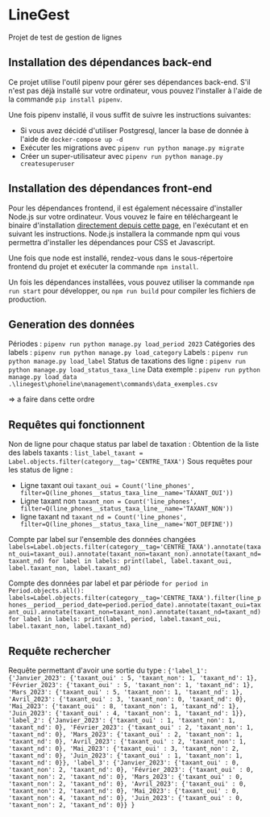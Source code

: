 # LineGest
Projet de test de gestion de lignes

## Installation des dépendances back-end

Ce projet utilise l'outil pipenv pour gérer ses dépendances back-end. S'il n'est pas
déjà installé sur votre ordinateur, vous pouvez l'installer à l'aide de la commande
`pip install pipenv`.

Une fois pipenv installé, il vous suffit de suivre les instructions suivantes:
- Si vous avez décidé d'utiliser Postgresql, lancer la base de donnée à l'aide de `docker-compose up -d`
- Exécuter les migrations avec `pipenv run python manage.py migrate`
- Créer un super-utilisateur avec `pipenv run python manage.py createsuperuser`


## Installation des dépendances front-end

Pour les dépendances frontend, il est également nécessaire d'installer Node.js sur votre
ordinateur. Vous vouvez le faire en téléchargeant le binaire d'installation [directement
depuis cette page](https://nodejs.org/en/download), en l'exécutant et en suivant les
instructions. Node.js installera la commande npm qui vous permettra d'installer
les dépendances pour CSS et Javascript.

Une fois que node est installé, rendez-vous dans le sous-répertoire frontend du projet
et exécuter la commande `npm install`.

Un fois les dépendances installées, vous pouvez utiliser la commande `npm run start` pour
développer, ou `npm run build` pour compiler les fichiers de production.


## Generation des données

Périodes : `pipenv run python manage.py load_period 2023`
Catégories des labels : `pipenv run python manage.py load_category`
Labels : `pipenv run python manage.py load_label`
Status de taxations des ligne : `pipenv run python manage.py load_status_taxa_line`
Data exemple : `pipenv run python manage.py load_data .\linegest\phoneline\management\commands\data_exemples.csv`

=> a faire dans cette ordre


## Requêtes qui fonctionnent 
Non de ligne pour chaque status par label de taxation : 
Obtention de la liste des labels taxants : `list_label_taxant = Label.objects.filter(category__tag='CENTRE_TAXA')`
Sous requêtes pour les status de ligne :
 - Ligne taxant oui `taxant_oui = Count('line_phones', filter=Q(line_phones__status_taxa_line__name='TAXANT_OUI'))`
 - Ligne taxant non `taxant_non = Count('line_phones', filter=Q(line_phones__status_taxa_line__name='TAXANT_NON'))`
 - ligne taxant nd `taxant_nd = Count('line_phones', filter=Q(line_phones__status_taxa_line__name='NOT_DEFINE'))`

Compte par label sur l'ensemble des données changées
`labels=Label.objects.filter(category__tag='CENTRE_TAXA').annotate(taxant_oui=taxant_oui).annotate(taxant_non=taxant_non).annotate(taxant_nd=taxant_nd)
for label in labels:
    print(label, label.taxant_oui, label.taxant_non, label.taxant_nd)`


Compte des données par label et par période
`
for period in Period.objects.all():
    labels=Label.objects.filter(category__tag='CENTRE_TAXA').filter(line_phones__period__period_date=period.period_date).annotate(taxant_oui=taxant_oui).annotate(taxant_non=taxant_non).annotate(taxant_nd=taxant_nd)
    for label in labels:
        print(label, period, label.taxant_oui, label.taxant_non, label.taxant_nd)
`

## Requête rechercher 
Requête permettant d'avoir une sortie du type : 
`{'label_1':
    {'Janvier_2023': {'taxant_oui' : 5, 'taxant_non': 1, 'taxant_nd': 1},
    'Février_2023': {'taxant_oui' : 5, 'taxant_non': 1, 'taxant_nd': 1},
    'Mars_2023': {'taxant_oui' : 5, 'taxant_non': 1, 'taxant_nd': 1},
    'Avril_2023': {'taxant_oui' : 3, 'taxant_non': 0, 'taxant_nd': 0},
    'Mai_2023': {'taxant_oui' : 8, 'taxant_non': 1, 'taxant_nd': 1},
    'Juin_2023': {'taxant_oui' : 4, 'taxant_non': 1, 'taxant_nd': 1}},
'label_2':
    {'Janvier_2023': {'taxant_oui' : 1, 'taxant_non': 1, 'taxant_nd': 0},
    'Février_2023': {'taxant_oui' : 2, 'taxant_non': 1, 'taxant_nd': 0},
    'Mars_2023': {'taxant_oui' : 2, 'taxant_non': 1, 'taxant_nd': 0},
    'Avril_2023': {'taxant_oui' : 2, 'taxant_non': 1, 'taxant_nd': 0},
    'Mai_2023': {'taxant_oui' : 3, 'taxant_non': 2, 'taxant_nd': 0},
    'Juin_2023': {'taxant_oui' : 1, 'taxant_non': 1, 'taxant_nd': 0}},
'label_3':
    {'Janvier_2023': {'taxant_oui' : 0, 'taxant_non': 2, 'taxant_nd': 0},
    'Février_2023': {'taxant_oui' : 0, 'taxant_non': 2, 'taxant_nd': 0},
    'Mars_2023': {'taxant_oui' : 0, 'taxant_non': 2, 'taxant_nd': 0},
    'Avril_2023': {'taxant_oui' : 0, 'taxant_non': 2, 'taxant_nd': 0},
    'Mai_2023': {'taxant_oui' : 0, 'taxant_non': 4, 'taxant_nd': 0},
    'Juin_2023': {'taxant_oui' : 0, 'taxant_non': 2, 'taxant_nd': 0}}
}`
        